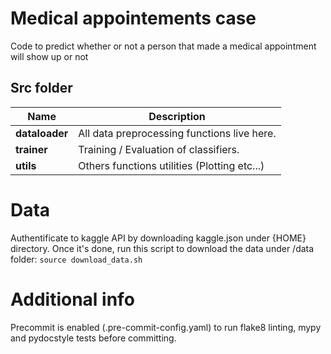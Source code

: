 # Medical appointements case

Code to predict whether or not a person that made a medical appointment will show up or not

## Src folder

| Name           | Description                                  |
| -------------- | -------------------------------------------- |
| **dataloader** | All data preprocessing functions live here.  |
| **trainer**    | Training / Evaluation of classifiers.        |
| **utils**      | Others functions utilities (Plotting etc...) |

# Data

Authentificate to kaggle API by downloading kaggle.json under {HOME} directory.
Once it's done, run this script to download the data under /data folder:
`
source download_data.sh
`

# Additional info

Precommit is enabled (.pre-commit-config.yaml) to run flake8 linting, mypy and pydocstyle tests before committing.
